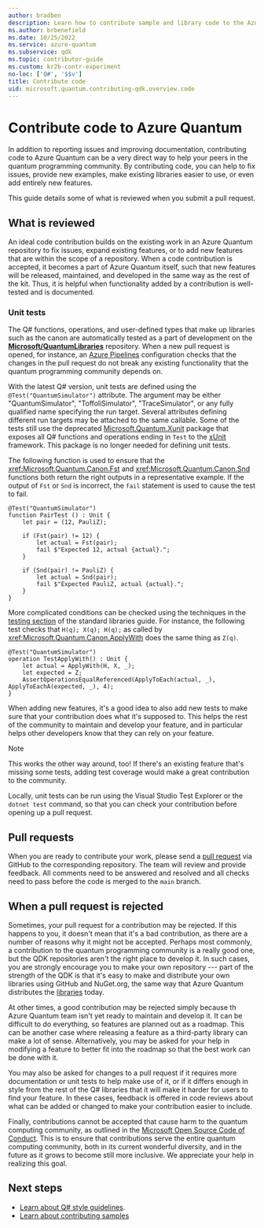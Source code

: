```yaml
---
author: bradben
description: Learn how to contribute sample and library code to the Azure Quantum documentation.
ms.author: brbenefield
ms.date: 10/25/2022
ms.service: azure-quantum
ms.subservice: qdk
ms.topic: contributor-guide
ms.custom: kr2b-contr-experiment
no-loc: ['Q#', '$$v']
title: Contribute code
uid: microsoft.quantum.contributing-qdk.overview.code
---
```


# Contribute code to Azure Quantum

In addition to reporting issues and improving documentation, contributing code to Azure Quantum can be a very direct way to help your peers in the quantum programming community.
By contributing code, you can help to fix issues, provide new examples, make existing libraries easier to use, or even add entirely new features.

This guide details some of what is reviewed when you submit a pull request.

## What is reviewed

An ideal code contribution builds on the existing work in an Azure Quantum repository to fix issues, expand existing features, or to add new features that are within the scope of a repository.
When a code contribution is accepted, it becomes a part of Azure Quantum itself, such that new features will be released, maintained, and developed in the same way as the rest of the kit.
Thus, it is helpful when functionality added by a contribution is well-tested and is documented.

### Unit tests

The Q# functions, operations, and user-defined types that make up libraries such as the canon are automatically tested as a part of development on the [**Microsoft/QuantumLibraries**](https://github.com/Microsoft/QuantumLibraries/) repository.
When a new pull request is opened, for instance, an [Azure Pipelines](https://azure.microsoft.com/services/devops/pipelines/) configuration checks that the changes in the pull request do not break any existing functionality that the quantum programming community depends on.

With the latest Q# version, unit tests are defined using the `@Test("QuantumSimulator")` attribute. The argument may be either "QuantumSimulator", "ToffoliSimulator", "TraceSimulator", or any fully qualified name specifying the run target. Several attributes defining different run targets may be attached to the same callable. 
Some of the tests still use the deprecated [Microsoft.Quantum.Xunit](https://www.nuget.org/packages/Microsoft.Quantum.Xunit/) package that exposes all Q# functions and operations ending in `Test` to the [xUnit](https://xunit.net/) framework. This package is no longer needed for defining unit tests. 

The following function is used to ensure that the <xref:Microsoft.Quantum.Canon.Fst> and <xref:Microsoft.Quantum.Canon.Snd> functions both return the right outputs in a representative example.
If the output of `Fst` or `Snd` is incorrect, the `fail` statement is used to cause the test to fail.

```qsharp
@Test("QuantumSimulator")
function PairTest () : Unit {
    let pair = (12, PauliZ);

    if (Fst(pair) != 12) {
        let actual = Fst(pair);
        fail $"Expected 12, actual {actual}.";
    }

    if (Snd(pair) != PauliZ) {
        let actual = Snd(pair);
        fail $"Expected PauliZ, actual {actual}.";
    }
}
```

More complicated conditions can be checked using the techniques in the [testing section](xref:microsoft.quantum.libraries.overview.diagnostics) of the standard libraries guide.
For instance, the following test checks that `H(q); X(q); H(q);` as called by <xref:Microsoft.Quantum.Canon.ApplyWith> does the same thing as `Z(q)`.

```Q#
@Test("QuantumSimulator")
operation TestApplyWith() : Unit {
    let actual = ApplyWith(H, X, _);
    let expected = Z;
    AssertOperationsEqualReferenced(ApplyToEach(actual, _), ApplyToEachA(expected, _), 4);
}
```

When adding new features, it's a good idea to also add new tests to make sure that your contribution does what it's supposed to.
This helps the rest of the community to maintain and develop your feature, and in particular helps other developers know that they can rely on your feature.

> [!NOTE]
> This works the other way around, too!
> If there's an existing feature that's missing some tests, adding test coverage would make a great contribution to the community.

Locally, unit tests can be run using the Visual Studio Test Explorer or the `dotnet test` command, so that you can check your contribution before opening up a pull request.

<!-- TODO:
### Comments and Documentation ###

### Citations and References ### -->

## Pull requests

When you are ready to contribute your work, please send a [pull request](xref:microsoft.quantum.contributing-qdk.overview.pulls) via GitHub to the corresponding repository.
The team will review and provide feedback. All comments need to be answered and resolved and all checks need to pass before the code is merged to the `main` branch.

## When a pull request is rejected

Sometimes, your pull request for a contribution may be rejected.
If this happens to you, it doesn't mean that it's a bad contribution, as there are a number of reasons why it might not be accepted.
Perhaps most commonly, a contribution to the quantum programming community is a really good one, but the QDK repositories aren't the right place to develop it.
In such cases, you are strongly encourage you to make your own repository --- part of the strength of the QDK is that it's easy to make and distribute your own libraries using GitHub and NuGet.org, the same way that Azure Quantum distributes the [libraries](xref:microsoft.quantum.apiref-intro) today.

At other times, a good contribution may be rejected simply because th Azure Quantum team isn't yet ready to maintain and develop it.
It can be difficult to do everything, so features are planned out as a roadmap.
This can be another case where releasing a feature as a third-party library can make a lot of sense.
Alternatively, you may be asked for your help in modifying a feature to better fit into the roadmap so that the best work can be done with it.

You may also be asked for changes to a pull request if it requires more documentation or unit tests to help make use of it, or if it differs enough in style from the rest of the Q# libraries that it will make it harder for users to find your feature.
In these cases, feedback is offered in code reviews about what can be added or changed to make your contribution easier to include.

Finally, contributions cannot be accepted that cause harm to the quantum computing community, as outlined in the [Microsoft Open Source Code of Conduct](https://opensource.microsoft.com/codeofconduct/).
This is to ensure that contributions serve the entire quantum computing community, both in its current wonderful diversity, and in the future as it grows to become still more inclusive.
We appreciate your help in realizing this goal.

## Next steps

- [Learn about Q# style guidelines](xref:microsoft.quantum.contributing-qdk.overview.style).
- [Learn about contributing samples](xref:microsoft.quantum.contributing-qdk.overview.samples)
